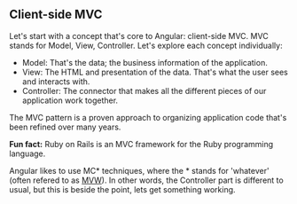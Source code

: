 ## Client-side MVC

Let's start with a concept that's core to Angular: client-side MVC. MVC stands for Model, View, Controller. Let's explore each concept individually:

* Model: That's the data; the business information of the application.
* View: The HTML and presentation of the data. That's what the user sees and interacts with.
* Controller: The connector that makes all the different pieces of our application work together.

The MVC pattern is a proven approach to organizing application code that's been refined over many years.

__Fun fact:__ Ruby on Rails is an MVC framework for the Ruby programming language.

Angular likes to use MC* techniques, where the * stands for 'whatever' (often refered to as [MVW](http://stackoverflow.com/questions/13329485/mvw-what-does-it-stand-for)). In other words, the Controller part is different to usual, but this is beside the point, lets get something working.